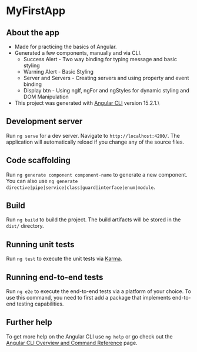 # MyFirstApp

## About the app
- Made for practicing the basics of Angular.
- Generated a few components, manually and via CLI.
   - Success Alert - Two way binding for typing message and basic styling
   - Warning Alert - Basic Styling
   - Server and Servers - Creating servers and using property and event binding
   - Display btn - Using ngIf, ngFor and ngStyles for dynamic styling and DOM Manipulation
- This project was generated with [Angular CLI](https://github.com/angular/angular-cli) version 15.2.1.\

## Development server

Run `ng serve` for a dev server. Navigate to `http://localhost:4200/`. The application will automatically reload if you change any of the source files.

## Code scaffolding

Run `ng generate component component-name` to generate a new component. You can also use `ng generate directive|pipe|service|class|guard|interface|enum|module`.

## Build

Run `ng build` to build the project. The build artifacts will be stored in the `dist/` directory.

## Running unit tests

Run `ng test` to execute the unit tests via [Karma](https://karma-runner.github.io).

## Running end-to-end tests

Run `ng e2e` to execute the end-to-end tests via a platform of your choice. To use this command, you need to first add a package that implements end-to-end testing capabilities.

## Further help

To get more help on the Angular CLI use `ng help` or go check out the [Angular CLI Overview and Command Reference](https://angular.io/cli) page.
